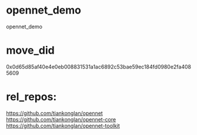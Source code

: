 # opennet_demo
opennet_demo

# move_did
0x0d65d85af40e4e0eb008831531a1ac6892c53bae59ec184fd0980e2fa4085609

# rel_repos: 
https://github.com/tiankonglan/opennet
https://github.com/tiankonglan/opennet-core
https://github.com/tiankonglan/opennet-toolkit
